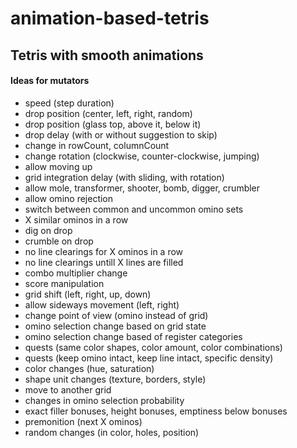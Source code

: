 # animation-based-tetris

## Tetris with smooth animations

#### Ideas for mutators

  - speed (step duration)
  - drop position (center, left, right, random)
  - drop position (glass top, above it, below it)
  - drop delay (with or without suggestion to skip)
  - change in rowCount, columnCount
  - change rotation (clockwise, counter-clockwise, jumping)
  - allow moving up
  - grid integration delay (with sliding, with rotation)
  - allow mole, transformer, shooter, bomb, digger, crumbler
  - allow omino rejection
  - switch between common and uncommon omino sets
  - X similar ominos in a row
  - dig on drop
  - crumble on drop
  - no line clearings for X ominos in a row
  - no line clearings untill X lines are filled
  - combo multiplier change
  - score manipulation
  - grid shift (left, right, up, down)
  - allow sideways movement (left, right)
  - change point of view (omino instead of grid)
  - omino selection change based on grid state
  - omino selection change based of register categories
  - quests (same color shapes, color amount, color combinations)
  - quests (keep omino intact, keep line intact, specific density)
  - color changes (hue, saturation)
  - shape unit changes (texture, borders, style)
  - move to another grid
  - changes in omino selection probability
  - exact filler bonuses, height bonuses, emptiness below bonuses
  - premonition (next X ominos)
  - random changes (in color, holes, position)
